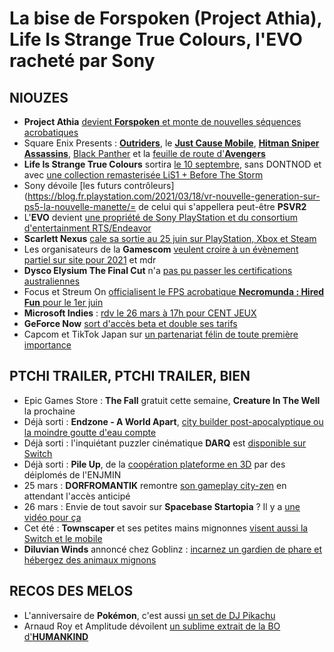 # La bise de Forspoken (Project Athia), Life Is Strange True Colours, l'EVO racheté par Sony

## NIOUZES

- **Project Athia** [devient **Forspoken** et monte de nouvelles séquences acrobatiques](https://www.youtube.com/watch?v=Z5rb0dKkl6A)
- Square Enix Presents : [**Outriders**](https://www.youtube.com/watch?v=cwi0DjynazQ), le [**Just Cause Mobile**](https://www.youtube.com/watch?v=_tdkmyAE4ns), [**Hitman Sniper Assassins**](https://www.youtube.com/watch?v=fEglTCE-Zpo), [Black Panther](https://www.youtube.com/watch?v=J4FfEBvERu8) et la [feuille de route d'**Avengers**](https://www.ign.com/articles/marvels-avengers-spider-man-ps5-ps4-exclusive-not-before-summer)
- **Life Is Strange True Colours** sortira [le 10 septembre](https://www.youtube.com/watch?v=FGuetXOu0H0), sans DONTNOD et avec [une collection remasterisée LiS1 + Before The Storm](https://www.youtube.com/watch?v=o69FMYlJ_48)
- Sony dévoile [les futurs contrôleurs](https://blog.fr.playstation.com/2021/03/18/vr-nouvelle-generation-sur-ps5-la-nouvelle-manette/= de celui qui s'appellera peut-être **PSVR2**
- L'**EVO** devient [une propriété de Sony PlayStation et du consortium d'entertainment RTS/Endeavor](https://www.sie.com/en/blog/welcoming-evo-into-the-playstation-family/)
- **Scarlett Nexus** [cale sa sortie au 25 juin sur PlayStation, Xbox et Steam](https://www.youtube.com/watch?v=VCzZpzkHJw4)
- Les organisateurs de la **Gamescom** [veulent croire à un évènement partiel sur site pour 2021](https://www.gematsu.com/2021/03/gamescom-2021-opening-night-live-set-for-august-24-gamescom-2021-planned-as-hybrid-event) et mdr
- **Dysco Elysium The Final Cut** n'a [pas pu passer les certifications australiennes](https://www.kotaku.com.au/2021/03/now-its-disco-elysiums-turn-to-be-refused-classification/)
- Focus et Streum On [officialisent le FPS acrobatique **Necromunda : Hired Fun** pour le 1er juin](https://www.youtube.com/watch?v=FFh-fyazPhY)
- **Microsoft Indies** : [rdv le 26 mars à 17h pour CENT JEUX](https://www.gamekult.com/actualite/100-jeux-et-25-trailers-pour-le-prochain-rendez-vous-idatxbox-sur-twitch-3050837239.html)
- **GeForce Now** [sort d'accès beta et double ses tarifs](https://blogs.nvidia.com/blog/2021/03/18/geforce-now-priority/)
- Capcom et TikTok Japan sur [un partenariat félin de toute première importance](https://nintendoeverything.com/monster-hunter-rise-collaborates-with-tiktok-in-new-contest/)

## PTCHI TRAILER, PTCHI TRAILER, BIEN

- Epic Games Store : **The Fall** gratuit cette semaine, **Creature In The Well** la prochaine
- Déjà sorti : **Endzone - A World Apart**, [city builder post-apocalyptique ou la moindre goutte d'eau compte](https://www.youtube.com/watch?v=O7eLGc0judo)
- Déjà sorti : l'inquiétant puzzler cinématique **DARQ** est [disponible sur Switch](https://www.youtube.com/watch?v=BWJUuUd59VQ)
- Déjà sorti : **Pile Up**, de la [coopération plateforme en 3D](https://www.youtube.com/watch?v=-374aafSqNs) par des déiplomés de l'ENJMIN
- 25 mars : **DORFROMANTIK** remontre [son gameplay city-zen](https://www.youtube.com/watch?v=uf7yIp2vzCA) en attendant l'accès anticipé
- 26 mars : Envie de tout savoir sur **Spacebase Startopia** ? Il y a  [une vidéo pour ça](https://www.youtube.com/watch?v=3lbwrzBUG8E)
- Cet été : **Townscaper** et ses petites mains mignonnes [visent aussi la Switch et le mobile](https://www.youtube.com/watch?v=QtVkteAS15M)
- **Diluvian Winds** annoncé chez Goblinz : [incarnez un gardien de phare et hébergez des animaux mignons](https://www.youtube.com/watch?v=5eQIIX7wfW0)

## RECOS DES MELOS

- L'anniversaire de **Pokémon**, c'est aussi [un set de DJ Pikachu](https://www.youtube.com/watch?v=LhldJB4d-S0)
- Arnaud Roy et Amplitude dévoilent [un sublime extrait de la BO d'**HUMANKIND**](https://www.youtube.com/watch?v=Uf7g4C1LR2g)
